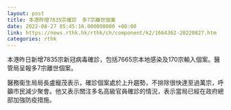 ```yaml
---
layout: post
title: 本港昨增7835宗確診　多7宗離世個案
date: 2022-08-27 05:45:16.000000000 +08:00
link: https://news.rthk.hk/rthk/ch/component/k2/1664362-20220827.htm
categories: rthk
---
```


本港昨日新增7835宗新冠病毒確診，包括7665宗本地感染及170宗輸入個案。醫管局呈報多7宗離世個案。

醫務衞生局局長盧寵茂表示，確診個案處於上升趨勢，不排除很快達至過萬宗，呼籲巿民減少聚會。他又表示關注多名高級官員確診的情況，表示當局已經在政府總部加強防疫措施。
